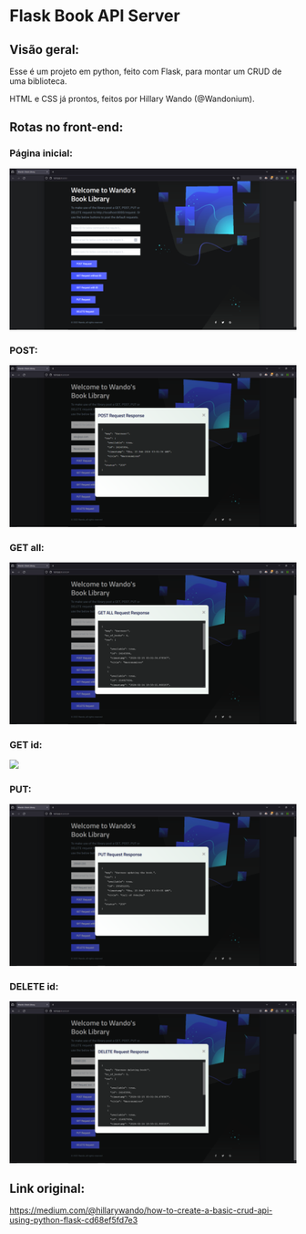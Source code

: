 # Flask Book API Server

## Visão geral:

Esse é um projeto em python, feito com Flask, para montar um CRUD de uma biblioteca.

HTML e CSS já prontos, feitos por Hillary Wando (@Wandonium).

## Rotas no front-end:

### Página inicial:
<img src="./images/front_1.png">

### POST:
<img src="./images/post.png">

### GET all:
<img src="./images/get_no_id.png">

### GET id:
<img src="./images/get_all.png">

### PUT:
<img src="./images/put.png">

### DELETE id:
<img src="./images/delete.png">

## Link original:

https://medium.com/@hillarywando/how-to-create-a-basic-crud-api-using-python-flask-cd68ef5fd7e3
